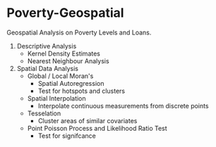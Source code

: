 # Poverty-Geospatial

Geospatial Analysis on Poverty Levels and Loans.

1) Descriptive Analysis
    - Kernel Density Estimates
    - Nearest Neighbour Analysis
2) Spatial Data Analysis
    - Global / Local Moran's
      - Spatial Autoregression
      - Test for hotspots and clusters
    - Spatial Interpolation
      - Interpolate continuous measurements from discrete points
    - Tesselation 
      - Cluster areas of similar covariates
    - Point Poisson Process and Likelihood Ratio Test
      - Test for signifcance
